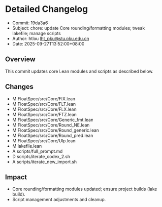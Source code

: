 # Detailed Changelog

- Commit: 19da3a6
- Subject: chore: update Core rounding/formatting modules; tweak lakefile; manage scripts
- Author: htlou <lht_pku@stu.pku.edu.cn>
- Date: 2025-09-27T13:52:00+08:00

## Overview
This commit updates core Lean modules and scripts as described below.

## Changes
- M	FloatSpec/src/Core/FIX.lean
- M	FloatSpec/src/Core/FLT.lean
- M	FloatSpec/src/Core/FLX.lean
- M	FloatSpec/src/Core/FTZ.lean
- M	FloatSpec/src/Core/Generic_fmt.lean
- M	FloatSpec/src/Core/Round_NE.lean
- M	FloatSpec/src/Core/Round_generic.lean
- M	FloatSpec/src/Core/Round_pred.lean
- M	FloatSpec/src/Core/Ulp.lean
- M	lakefile.lean
- A	scripts/full_prompt.md
- D	scripts/iterate_codex_2.sh
- A	scripts/iterate_new_import.sh

## Impact
- Core rounding/formatting modules updated; ensure project builds (lake build).
- Script management adjustments and cleanup.
